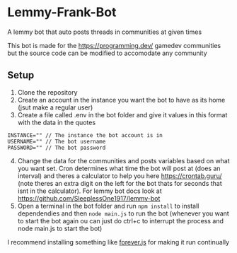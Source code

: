 # Lemmy-Frank-Bot
A lemmy bot that auto posts threads in communities at given times

This bot is made for the https://programming.dev/ gamedev communities but the source code can be modified to accomodate any community

## Setup
1. Clone the repository
2. Create an account in the instance you want the bot to have as its home (jsut make a regular user)
3. Create a file called .env in the bot folder and give it values in this format with the data in the quotes
```
INSTANCE="" // The instance the bot account is in
USERNAME="" // The bot username
PASSWORD="" // The bot password
```
4. Change the data for the communities and posts variables based on what you want set. Cron determines what time the bot will post at (does an interval) and theres a calculator to help you here https://crontab.guru/ (note theres an extra digit on the left for the bot thats for seconds that isnt in the calculator). For lemmy bot docs look at https://github.com/SleeplessOne1917/lemmy-bot
5. Open a terminal in the bot folder and run `npm install` to install dependendies and then `node main.js` to run the bot (whenever you want to start the bot again ou can just do ctrl+c to interrupt the process and node main.js to start the bot)

I recommend installing something like [forever.js](https://www.npmjs.com/package/forever) for making it run continually
